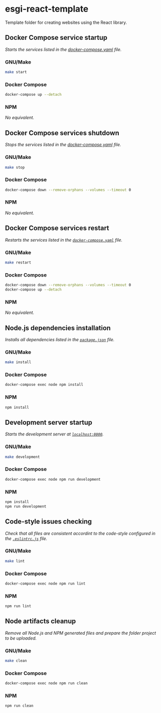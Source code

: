 # esgi-react-template

Template folder for creating websites using the React library.

## Docker Compose service startup

*Starts the services listed in the [docker-compose.yaml](./docker-compose.yaml) file.*

### GNU/Make

```bash
make start
```

### Docker Compose

```bash
docker-compose up --detach
```

### NPM

*No equivalent.*

## Docker Compose services shutdown

*Stops the services listed in the [docker-compose.yaml](./docker-compose.yaml) file.*

### GNU/Make

```bash
make stop
```

### Docker Compose

```bash
docker-compose down --remove-orphans --volumes --timeout 0
```

### NPM

*No equivalent.*

## Docker Compose services restart

*Restarts the services listed in the [`docker-compose.yaml`](./docker-compose.yaml) file.*

### GNU/Make

```bash
make restart
```

### Docker Compose

```bash
docker-compose down --remove-orphans --volumes --timeout 0
docker-compose up --detach
```

### NPM

*No equivalent.*

## Node.js dependencies installation

*Installs all dependencies listed in the [`package.json`](./package.json) file.*

### GNU/Make

```bash
make install
```

### Docker Compose

```bash
docker-compose exec node npm install
```

### NPM

```bash
npm install
```

## Development server startup

*Starts the development server at [`localhost:8000`](./http://localhost:8000).*

### GNU/Make

```bash
make development
```

### Docker Compose

```bash
docker-compose exec node npm run development
```

### NPM

```bash
npm install
npm run development
```

## Code-style issues checking

*Check that all files are consistent accordint to the code-style configured in the [`.eslintrc.js`](./.eslintrc.js) file.*

### GNU/Make

```bash
make lint
```

### Docker Compose

```bash
docker-compose exec node npm run lint
```

### NPM

```bash
npm run lint
```

## Node artifacts cleanup

*Remove all Node.js and NPM generated files and prepare the folder project to be uploaded.*

### GNU/Make

```bash
make clean
```

### Docker Compose

```bash
docker-compose exec node npm run clean
```

### NPM

```bash
npm run clean
```
